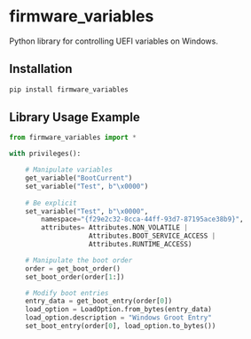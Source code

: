 # firmware_variables

Python library for controlling UEFI variables on Windows.

## Installation

```python
pip install firmware_variables
```

## Library Usage Example
```python
from firmware_variables import *

with privileges():

    # Manipulate variables
    get_variable("BootCurrent")
    set_variable("Test", b"\x0000")
    
    # Be explicit
    set_variable("Test", b"\x0000",
        namespace="{f29e2c32-8cca-44ff-93d7-87195ace38b9}", 
        attributes= Attributes.NON_VOLATILE | 
                    Attributes.BOOT_SERVICE_ACCESS |
                    Attributes.RUNTIME_ACCESS)

    # Manipulate the boot order
    order = get_boot_order()
    set_boot_order(order[1:])

    # Modify boot entries
    entry_data = get_boot_entry(order[0])
    load_option = LoadOption.from_bytes(entry_data)
    load_option.description = "Windows Groot Entry"
    set_boot_entry(order[0], load_option.to_bytes())
```